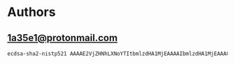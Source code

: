 # Authors

## 1a35e1@protonmail.com

```bash
ecdsa-sha2-nistp521 AAAAE2VjZHNhLXNoYTItbmlzdHA1MjEAAAAIbmlzdHA1MjEAAACFBAGshVo2vx7ZaNhfZBY3FdU2q6i6EH8bwZC+y3Lsp7JeoOXi/XgFlMmoMa7a0ZtO0LGaqKay+1kEcvVeVGofr7fRTQBKcUK9XnwDmSc7pFOZoOtAIKnVxvx8fjp52IqgIwYBNMVHmFRYhSOVRIt2oSdFS9Uf/J915mqRTpDtiKlMvDNuXQ==
```
